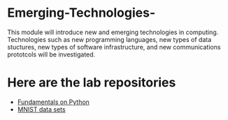 # Emerging-Technologies-
This module will introduce new and emerging technologies in computing. Technologies such as new programming languages, 
new types of data stuctures, new types of software infrastructure, and new communications prototcols will be investigated.

# Here are the lab repositories 
* [Fundamentals on Python](https://github.com/heanuea/Python-Fundamentals-.git)
* [MNIST data sets](https://github.com/heanuea/MNIST.git)
